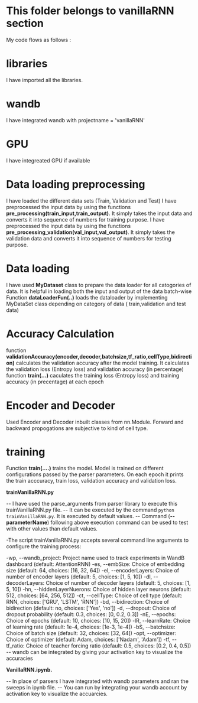 # This folder belongs to vanillaRNN section
My code flows as follows :
# libraries
I have imported all the libraries.
# wandb
I have integrated wandb with projectname = 'vanillaRNN'
# GPU 
I have integreated GPU if available
# Data loading preprocessing 
I have loaded the different data sets (Train, Validation and Test)
I have preprocessed the input data by using the functions  **pre_processing(train_input,train_output)**. It simply takes the input data and converts it into sequence of numbers for training purpose.
I have preprocessed the input data by using the functions  **pre_processing_validation(val_input,val_output)**. It simply takes the validation data and converts it into sequence of numbers for testing purpose.

# Data loading
I have used **MyDataset** class to prepare the data loader for all catogories of data.
It is helpful in loading both the input and output of the data batch-wise 
Function **dataLoaderFun(..)** loads the dataloader by implementing MyDataSet class depending on category of data ( train,validation and test data)

# Accuracy Calculation
function **validationAccuracy(encoder,decoder,batchsize,tf_ratio,cellType,bidirection)** calculates the validation accuracy after the model training. It calculates the validation loss (Entropy loss) and validation accuracy (in percentage)
function **train(...)** caculates the training loss (Entropy loss) and training accuracy (in precentage) at each epoch

# Encoder and Decoder
Used Encoder and Decoder inbuilt classes from nn.Module. Forward and backward propogations are subjective to kind of cell type. 

# training
Function **train(....)** trains the model. Model is trained on different configurations passed by the parser parameters. On each epoch it prints the train acccuracy, train loss, validation accuracy and validation loss. 

**trainVanillaRNN.py**

  -- I have used the parse_arguments from parser library to execute this trainVanillaRNN.py file.
  -- It can be executed by the command ``` python trainVanillaRNN.py ```. It is executed by default values. 
  -- Command (**-- parameterName**) following above execution command can be used to test with other values than default values.

-The script trainVanillaRNN.py accepts several command line arguments to configure the training process:

-wp, --wandb_project: Project name used to track experiments in WandB dashboard (default: AttentionRNN)
-es, --embSize: Choice of embedding size (default: 64, choices: [16, 32, 64])
-el, --encoderLayers: Choice of number of encoder layers (default: 5, choices: [1, 5, 10])
-dl, --decoderLayers: Choice of number of decoder layers (default: 5, choices: [1, 5, 10])
-hn, --hiddenLayerNuerons: Choice of hidden layer neurons (default: 512, choices: [64, 256, 512])
-ct, --cellType: Choice of cell type (default: RNN, choices: ['GRU', 'LSTM', 'RNN'])
-bd, --bidirection: Choice of bidirection (default: no, choices: ['Yes', 'no'])
-d, --dropout: Choice of dropout probability (default: 0.3, choices: [0, 0.2, 0.3])
-nE, --epochs: Choice of epochs (default: 10, choices: [10, 15, 20])
-lR, --learnRate: Choice of learning rate (default: 1e-4, choices: [1e-3, 1e-4])
-bS, --batchsize: Choice of batch size (default: 32, choices: [32, 64])
-opt, --optimizer: Choice of optimizer (default: Adam, choices: ['Nadam', 'Adam'])
-tf, --tf_ratio: Choice of teacher forcing ratio (default: 0.5, choices: [0.2, 0.4, 0.5])
  -- wandb can be integrated by giving your activation key to visualize the accuracies
  
  **VanillaRNN.ipynb.**
  
  -- In place of parsers I have integrated with wandb parameters and ran the sweeps in ipynb file.
  --  You can run by integrating your wandb account by activation key to visualize the accuarcies.




